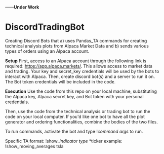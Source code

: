 **——Under Work**

# DiscordTradingBot
Creating Discord Bots that a) uses Pandas_TA commands for creating technical analysis plots from Alpaca Market Data and b) sends various types of orders using an Alpaca account.

**Setup**
First, access to an Alpaca account through the following link is required: https://app.alpaca.markets/. This allows access to market data and trading. Your key and secret_key credentials will be used by the bots to interact with Alpaca. Then, create discord bot(s) and a server to run it on. The Bot token credentials will be included in the code.

**Execution**
Use the code from this repo on your local machine, substituting the Alpaca key, Alpaca secret key, and Bot token with your personal credentials.

Then, use the code from the technical analysis or trading bot to run the code on your local computer. If you'd like one bot to have all the plot generator and ordering functionalities, combine the bodies of the two files.

To run commands, activate the bot and type !*command* *args* to run. 

Specific TA format: !show_*indicator type* *ticker
example: !show_moving_averages tsla






